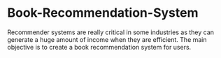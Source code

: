 # Book-Recommendation-System
Recommender systems are really critical in some industries as they can generate a huge amount of income when they are efficient. The main objective is to create a book recommendation system for users.
